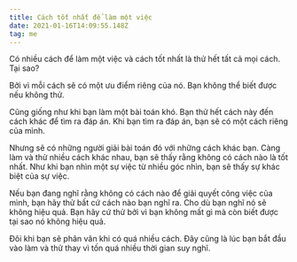 ```yaml
---
title: Cách tốt nhất để làm một việc
date: 2021-01-16T14:09:55.148Z
tag: me
---
```

Có nhiều cách để làm một việc và cách tốt nhất là thử hết tất cả mọi cách. Tại sao?

Bởi vì mỗi cách sẽ có một ưu điểm riêng của nó. Bạn không thể biết được nếu không thử. 

Cũng giống như khi bạn làm một bài toán khó. Bạn thử hết cách này đến cách khác để tìm ra đáp án. Khi bạn tìm ra đáp án, bạn sẽ có một cách riêng của mình.

Nhưng sẽ có những người giải bài toán đó với những cách khác bạn. Càng làm và thử nhiều cách khác nhau, bạn sẽ thấy rằng không có cách nào là tốt nhất. Như khi bạn nhìn một sự việc từ nhiều góc nhìn, bạn sẽ thấy sự khác biệt của sự việc.

Nếu bạn đang nghĩ rằng không có cách nào để giải quyết công việc của mình, bạn hãy thử bất cứ cách nào bạn nghĩ ra. Cho dù bạn nghĩ nó sẽ không hiệu quả. Bạn hãy cứ thử bởi vì bạn không mất gì mà còn biết được tại sao nó không hiệu quả.

Đôi khi bạn sẽ phân vân khi có quá nhiều cách. Đây cũng là lúc bạn bắt đầu vào làm và thử thay vì tốn quá nhiều thời gian suy nghĩ.